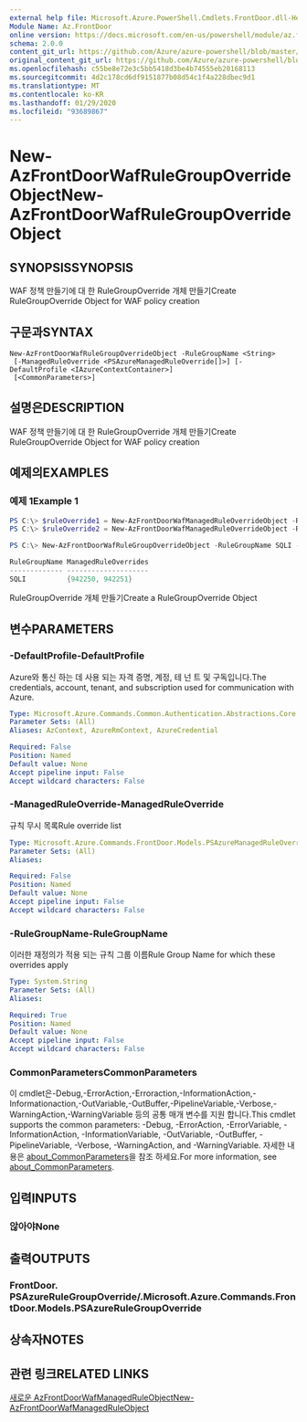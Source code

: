 ```yaml
---
external help file: Microsoft.Azure.PowerShell.Cmdlets.FrontDoor.dll-Help.xml
Module Name: Az.FrontDoor
online version: https://docs.microsoft.com/en-us/powershell/module/az.frontdoor/new-azfrontdoorwafrulegroupoverrideobject
schema: 2.0.0
content_git_url: https://github.com/Azure/azure-powershell/blob/master/src/FrontDoor/FrontDoor/help/New-AzFrontDoorWafRuleGroupOverrideObject.md
original_content_git_url: https://github.com/Azure/azure-powershell/blob/master/src/FrontDoor/FrontDoor/help/New-AzFrontDoorWafRuleGroupOverrideObject.md
ms.openlocfilehash: c55be8e72e3c5bb5418d3be4b74555eb20168113
ms.sourcegitcommit: 4d2c178cd6df9151877b08d54c1f4a228dbec9d1
ms.translationtype: MT
ms.contentlocale: ko-KR
ms.lasthandoff: 01/29/2020
ms.locfileid: "93689867"
---
```

# <span data-ttu-id="32cdf-101">New-AzFrontDoorWafRuleGroupOverrideObject</span><span class="sxs-lookup"><span data-stu-id="32cdf-101">New-AzFrontDoorWafRuleGroupOverrideObject</span></span>

## <span data-ttu-id="32cdf-102">SYNOPSIS</span><span class="sxs-lookup"><span data-stu-id="32cdf-102">SYNOPSIS</span></span>
<span data-ttu-id="32cdf-103">WAF 정책 만들기에 대 한 RuleGroupOverride 개체 만들기</span><span class="sxs-lookup"><span data-stu-id="32cdf-103">Create RuleGroupOverride Object for WAF policy creation</span></span>

## <span data-ttu-id="32cdf-104">구문과</span><span class="sxs-lookup"><span data-stu-id="32cdf-104">SYNTAX</span></span>

```
New-AzFrontDoorWafRuleGroupOverrideObject -RuleGroupName <String>
 [-ManagedRuleOverride <PSAzureManagedRuleOverride[]>] [-DefaultProfile <IAzureContextContainer>]
 [<CommonParameters>]
```

## <span data-ttu-id="32cdf-105">설명은</span><span class="sxs-lookup"><span data-stu-id="32cdf-105">DESCRIPTION</span></span>
<span data-ttu-id="32cdf-106">WAF 정책 만들기에 대 한 RuleGroupOverride 개체 만들기</span><span class="sxs-lookup"><span data-stu-id="32cdf-106">Create RuleGroupOverride Object for WAF policy creation</span></span>

## <span data-ttu-id="32cdf-107">예제의</span><span class="sxs-lookup"><span data-stu-id="32cdf-107">EXAMPLES</span></span>

### <span data-ttu-id="32cdf-108">예제 1</span><span class="sxs-lookup"><span data-stu-id="32cdf-108">Example 1</span></span>
```powershell
PS C:\> $ruleOverride1 = New-AzFrontDoorWafManagedRuleOverrideObject -RuleId "942250" -Action Log -EnabledState Enabled
PS C:\> $ruleOverride2 = New-AzFrontDoorWafManagedRuleOverrideObject -RuleId "942251" -Action Log -EnabledState Enabled

PS C:\> New-AzFrontDoorWafRuleGroupOverrideObject -RuleGroupName SQLI -ManagedRuleOverride $ruleOverride1,$ruleOverride2

RuleGroupName ManagedRuleOverrides
------------- --------------------
SQLI          {942250, 942251}
```

<span data-ttu-id="32cdf-109">RuleGroupOverride 개체 만들기</span><span class="sxs-lookup"><span data-stu-id="32cdf-109">Create a RuleGroupOverride Object</span></span>

## <span data-ttu-id="32cdf-110">변수</span><span class="sxs-lookup"><span data-stu-id="32cdf-110">PARAMETERS</span></span>

### <span data-ttu-id="32cdf-111">-DefaultProfile</span><span class="sxs-lookup"><span data-stu-id="32cdf-111">-DefaultProfile</span></span>
<span data-ttu-id="32cdf-112">Azure와 통신 하는 데 사용 되는 자격 증명, 계정, 테 넌 트 및 구독입니다.</span><span class="sxs-lookup"><span data-stu-id="32cdf-112">The credentials, account, tenant, and subscription used for communication with Azure.</span></span>

```yaml
Type: Microsoft.Azure.Commands.Common.Authentication.Abstractions.Core.IAzureContextContainer
Parameter Sets: (All)
Aliases: AzContext, AzureRmContext, AzureCredential

Required: False
Position: Named
Default value: None
Accept pipeline input: False
Accept wildcard characters: False
```

### <span data-ttu-id="32cdf-113">-ManagedRuleOverride</span><span class="sxs-lookup"><span data-stu-id="32cdf-113">-ManagedRuleOverride</span></span>
<span data-ttu-id="32cdf-114">규칙 무시 목록</span><span class="sxs-lookup"><span data-stu-id="32cdf-114">Rule override list</span></span>

```yaml
Type: Microsoft.Azure.Commands.FrontDoor.Models.PSAzureManagedRuleOverride[]
Parameter Sets: (All)
Aliases:

Required: False
Position: Named
Default value: None
Accept pipeline input: False
Accept wildcard characters: False
```

### <span data-ttu-id="32cdf-115">-RuleGroupName</span><span class="sxs-lookup"><span data-stu-id="32cdf-115">-RuleGroupName</span></span>
<span data-ttu-id="32cdf-116">이러한 재정의가 적용 되는 규칙 그룹 이름</span><span class="sxs-lookup"><span data-stu-id="32cdf-116">Rule Group Name for which these overrides apply</span></span>

```yaml
Type: System.String
Parameter Sets: (All)
Aliases:

Required: True
Position: Named
Default value: None
Accept pipeline input: False
Accept wildcard characters: False
```

### <span data-ttu-id="32cdf-117">CommonParameters</span><span class="sxs-lookup"><span data-stu-id="32cdf-117">CommonParameters</span></span>
<span data-ttu-id="32cdf-118">이 cmdlet은-Debug,-ErrorAction,-Erroraction,-InformationAction,-Informationaction,-OutVariable,-OutBuffer,-PipelineVariable,-Verbose,-WarningAction,-WarningVariable 등의 공통 매개 변수를 지원 합니다.</span><span class="sxs-lookup"><span data-stu-id="32cdf-118">This cmdlet supports the common parameters: -Debug, -ErrorAction, -ErrorVariable, -InformationAction, -InformationVariable, -OutVariable, -OutBuffer, -PipelineVariable, -Verbose, -WarningAction, and -WarningVariable.</span></span> <span data-ttu-id="32cdf-119">자세한 내용은 [about_CommonParameters](https://go.microsoft.com/fwlink/?LinkID=113216)을 참조 하세요.</span><span class="sxs-lookup"><span data-stu-id="32cdf-119">For more information, see [about_CommonParameters](https://go.microsoft.com/fwlink/?LinkID=113216).</span></span>

## <span data-ttu-id="32cdf-120">입력</span><span class="sxs-lookup"><span data-stu-id="32cdf-120">INPUTS</span></span>

### <span data-ttu-id="32cdf-121">않아야</span><span class="sxs-lookup"><span data-stu-id="32cdf-121">None</span></span>

## <span data-ttu-id="32cdf-122">출력</span><span class="sxs-lookup"><span data-stu-id="32cdf-122">OUTPUTS</span></span>

### <span data-ttu-id="32cdf-123">FrontDoor. PSAzureRuleGroupOverride/.</span><span class="sxs-lookup"><span data-stu-id="32cdf-123">Microsoft.Azure.Commands.FrontDoor.Models.PSAzureRuleGroupOverride</span></span>

## <span data-ttu-id="32cdf-124">상속자</span><span class="sxs-lookup"><span data-stu-id="32cdf-124">NOTES</span></span>

## <span data-ttu-id="32cdf-125">관련 링크</span><span class="sxs-lookup"><span data-stu-id="32cdf-125">RELATED LINKS</span></span>

[<span data-ttu-id="32cdf-126">새로운 AzFrontDoorWafManagedRuleObject</span><span class="sxs-lookup"><span data-stu-id="32cdf-126">New-AzFrontDoorWafManagedRuleObject</span></span>](./New-AzFrontDoorWafManagedRuleObject.md)
